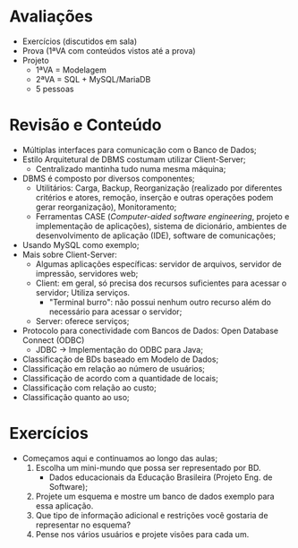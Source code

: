 # Avaliações

- Exercícios (discutidos em sala) 
- Prova (1ªVA com conteúdos vistos até a prova)
- Projeto 
  - 1ªVA = Modelagem
  - 2ªVA = SQL + MySQL/MariaDB
  - 5 pessoas

# Revisão e Conteúdo

- Múltiplas interfaces para comunicação com o Banco de Dados;
- Estilo Arquitetural de DBMS costumam utilizar Client-Server;
  - Centralizado mantinha tudo numa mesma máquina;
- DBMS é composto por diversos componentes;
  - Utilitários: Carga, Backup, Reorganização (realizado por diferentes critérios e atores, remoção, inserção e outras operações podem gerar reorganização), Monitoramento;
  - Ferramentas CASE (*Computer-aided software engineering*, projeto e implementação de aplicações), sistema de dicionário, ambientes de desenvolvimento de aplicação (IDE), software de comunicações;
- Usando MySQL como exemplo;
- Mais sobre Client-Server:
  - Algumas aplicações específicas: servidor de arquivos, servidor de impressão, servidores web;
  - Client: em geral, só precisa dos recursos suficientes para acessar o servidor; Utiliza serviços.
    - "Terminal burro": não possui nenhum outro recurso além do necessário para acessar o servidor;
  - Server: oferece serviços;
- Protocolo para conectividade com Bancos de Dados: Open Database Connect (ODBC)
  - JDBC $\rightarrow$ Implementação do ODBC para Java;
- Classificação de BDs baseado em Modelo de Dados;
- Classificação em relação ao número de usuários;
- Classificação de acordo com a quantidade de locais;
- Classificação com relação ao custo;
- Classificação quanto ao uso;

# Exercícios

- Começamos aqui e continuamos ao longo das aulas;
  1. Escolha um mini-mundo que possa ser representado por BD.
     -  Dados educacionais da Educação Brasileira (Projeto Eng. de Software);
  2. Projete um esquema e mostre um banco de dados exemplo para essa aplicação.
  3. Que tipo de informação adicional e restrições você gostaria de representar no esquema?
  4. Pense nos vários usuários e projete visões para cada um.